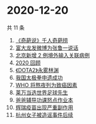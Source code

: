 # 2020-12-20

共 11 条

<!-- BEGIN ZHIHUSEARCH -->
<!-- 最后更新时间 Sun Dec 20 2020 07:07:03 GMT+0800 (CST) -->
1. [《奇葩说》千人奇葩捞](https://www.zhihu.com/search?q=奇葩说)
1. [富大龙发微博为张鲁一说话](https://www.zhihu.com/search?q=张鲁一)
1. [北京新增 2 例境外输入关联病例](https://www.zhihu.com/search?q=北京疫情)
1. [2020 回顾](https://www.zhihu.com/search?q=2020事件)
1. [《DOTA2》永雾林渊](https://www.zhihu.com/search?q=dota2)
1. [我国太极拳申遗成功](https://www.zhihu.com/search?q=太极拳)
1. [WHO 将熬夜列为致癌因素](https://www.zhihu.com/search?q=熬夜致癌)
1. [莱万当选世界足球先生](https://www.zhihu.com/search?q=莱万)
1. [爸爸辅导功课怒点作业本](https://www.zhihu.com/search?q=爸爸辅导功课)
1. [辉瑞疫苗出现严重副作用](https://www.zhihu.com/search?q=辉瑞疫苗不良反应)
1. [杭州女子被造谣事件后续](https://www.zhihu.com/search?q=女子被冤枉出轨)
<!-- END ZHIHUSEARCH -->
